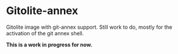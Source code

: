 # Gitolite-annex

Gitolite image with git-annex support. Still work to do, mostly for
the activation of the git annex shell.

**This is a work in progress for now.**
